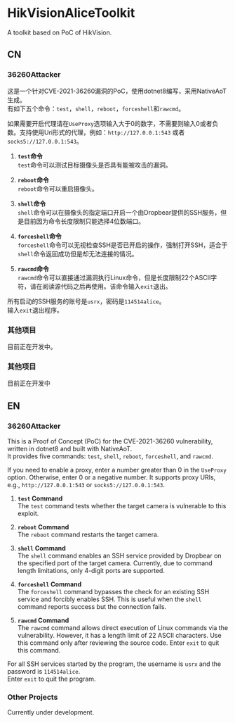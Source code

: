 # HikVisionAliceToolkit
A toolkit based on PoC of HikVision.  
## CN
### 36260Attacker  

这是一个针对CVE-2021-36260漏洞的PoC，使用dotnet8编写，采用NativeAoT生成。  
有如下五个命令：`test`，`shell`，`reboot`，`forceshell`和`rawcmd`。  

如果需要开启代理请在`UseProxy`选项输入大于0的数字，不需要则输入0或者负数。支持使用Uri形式的代理，例如：`http://127.0.0.1:543` 或者 `socks5://127.0.0.1:543`。  

1. **`test`命令**  
   `test`命令可以测试目标摄像头是否具有能被攻击的漏洞。  

2. **`reboot`命令**  
   `reboot`命令可以重启摄像头。  

3. **`shell`命令**  
   `shell`命令可以在摄像头的指定端口开启一个由Dropbear提供的SSH服务，但是目前因为命令长度限制只能选择4位数端口。  

4. **`forceshell`命令**  
   `forceshell`命令可以无视检查SSH是否已开启的操作，强制打开SSH，适合于`shell`命令返回成功但是却无法连接的情况。  

5. **`rawcmd`命令**  
   `rawcmd`命令可以直接通过漏洞执行Linux命令，但是长度限制22个ASCII字符，请在阅读源代码之后再使用。该命令输入`exit`退出。  

所有启动的SSH服务的账号是`usrx`，密码是`114514alice`。  
输入`exit`退出程序。  

### 其他项目  
目前正在开发中。

### 其他项目 
目前正在开发中

## EN
### 36260Attacker  

This is a Proof of Concept (PoC) for the CVE-2021-36260 vulnerability, written in dotnet8 and built with NativeAoT.  
It provides five commands: `test`, `shell`, `reboot`, `forceshell`, and `rawcmd`.  

If you need to enable a proxy, enter a number greater than 0 in the `UseProxy` option. Otherwise, enter 0 or a negative number. It supports proxy URIs, e.g., `http://127.0.0.1:543` or `socks5://127.0.0.1:543`.  

1. **`test` Command**  
   The `test` command tests whether the target camera is vulnerable to this exploit.  

2. **`reboot` Command**  
   The `reboot` command restarts the target camera.  

3. **`shell` Command**  
   The `shell` command enables an SSH service provided by Dropbear on the specified port of the target camera. Currently, due to command length limitations, only 4-digit ports are supported.  

4. **`forceshell` Command**  
   The `forceshell` command bypasses the check for an existing SSH service and forcibly enables SSH. This is useful when the `shell` command reports success but the connection fails.  

5. **`rawcmd` Command**  
   The `rawcmd` command allows direct execution of Linux commands via the vulnerability. However, it has a length limit of 22 ASCII characters. Use this command only after reviewing the source code. Enter `exit` to quit this command.  

For all SSH services started by the program, the username is `usrx` and the password is `114514alice`.  
Enter `exit` to quit the program.  

### Other Projects  
Currently under development.
